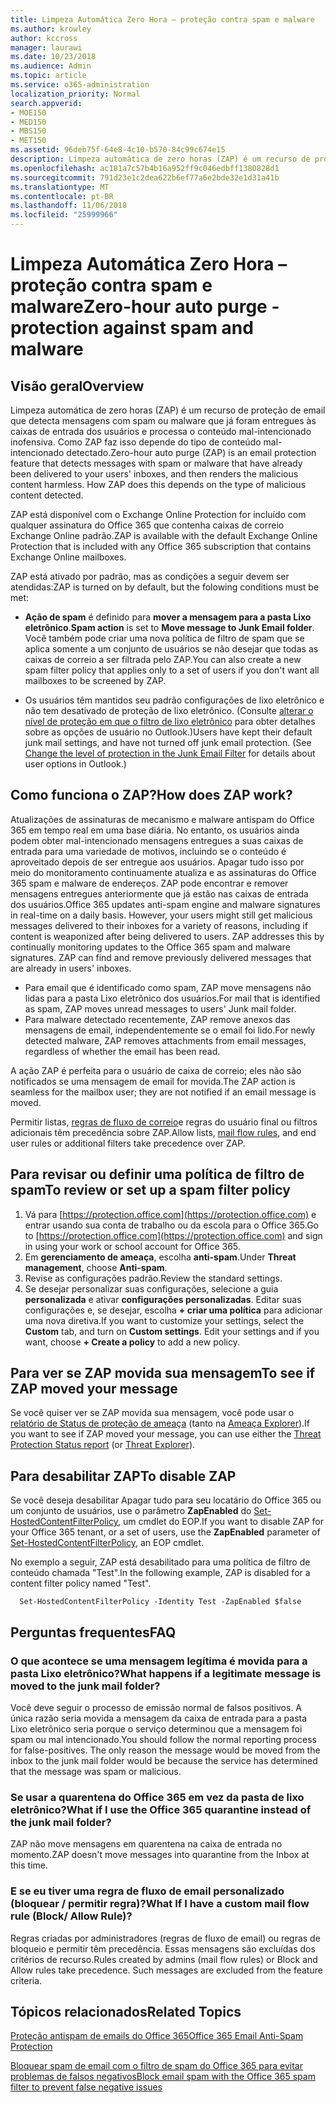 ```yaml
---
title: Limpeza Automática Zero Hora – proteção contra spam e malware
ms.author: krowley
author: kccross
manager: laurawi
ms.date: 10/23/2018
ms.audience: Admin
ms.topic: article
ms.service: o365-administration
localization_priority: Normal
search.appverid:
- MOE150
- MED150
- MBS150
- MET150
ms.assetid: 96deb75f-64e8-4c10-b570-84c99c674e15
description: Limpeza automática de zero horas (ZAP) é um recurso de proteção de email que detecta mensagens com spam ou malware que já foram entregues às caixas de entrada dos usuários e processa o conteúdo mal-intencionado inofensiva. Como ZAP faz isso depende do tipo de conteúdo mal-intencionado detectado.
ms.openlocfilehash: ac181a7c57b4b16a952ff9c046edbff1380828d1
ms.sourcegitcommit: 791d23e1c2dea622b6ef77a6e2bde32e1d31a41b
ms.translationtype: MT
ms.contentlocale: pt-BR
ms.lasthandoff: 11/06/2018
ms.locfileid: "25999966"
---
```

# <a name="zero-hour-auto-purge---protection-against-spam-and-malware"></a><span data-ttu-id="4d48e-104">Limpeza Automática Zero Hora – proteção contra spam e malware</span><span class="sxs-lookup"><span data-stu-id="4d48e-104">Zero-hour auto purge - protection against spam and malware</span></span>

## <a name="overview"></a><span data-ttu-id="4d48e-105">Visão geral</span><span class="sxs-lookup"><span data-stu-id="4d48e-105">Overview</span></span>

<span data-ttu-id="4d48e-p102">Limpeza automática de zero horas (ZAP) é um recurso de proteção de email que detecta mensagens com spam ou malware que já foram entregues às caixas de entrada dos usuários e processa o conteúdo mal-intencionado inofensiva. Como ZAP faz isso depende do tipo de conteúdo mal-intencionado detectado.</span><span class="sxs-lookup"><span data-stu-id="4d48e-p102">Zero-hour auto purge (ZAP) is an email protection feature that detects messages with spam or malware that have already been delivered to your users' inboxes, and then renders the malicious content harmless. How ZAP does this depends on the type of malicious content detected.</span></span>
  
<span data-ttu-id="4d48e-108">ZAP está disponível com o Exchange Online Protection for incluído com qualquer assinatura do Office 365 que contenha caixas de correio Exchange Online padrão.</span><span class="sxs-lookup"><span data-stu-id="4d48e-108">ZAP is available with the default Exchange Online Protection that is included with any Office 365 subscription that contains Exchange Online mailboxes.</span></span>

<span data-ttu-id="4d48e-109">ZAP está ativado por padrão, mas as condições a seguir devem ser atendidas:</span><span class="sxs-lookup"><span data-stu-id="4d48e-109">ZAP is turned on by default, but the folowing conditions must be met:</span></span>
  
- <span data-ttu-id="4d48e-110">**Ação de spam** é definido para **mover a mensagem para a pasta Lixo eletrônico**.</span><span class="sxs-lookup"><span data-stu-id="4d48e-110">**Spam action** is set to **Move message to Junk Email folder**.</span></span> <br/><span data-ttu-id="4d48e-111">Você também pode criar uma nova política de filtro de spam que se aplica somente a um conjunto de usuários se não desejar que todas as caixas de correio a ser filtrada pelo ZAP.</span><span class="sxs-lookup"><span data-stu-id="4d48e-111">You can also create a new spam filter policy that applies only to a set of users if you don't want all mailboxes to be screened by ZAP.</span></span>

- <span data-ttu-id="4d48e-p103">Os usuários têm mantidos seu padrão configurações de lixo eletrônico e não tem desativado de proteção de lixo eletrônico. (Consulte [alterar o nível de proteção em que o filtro de lixo eletrônico](https://support.office.com/article/change-the-level-of-protection-in-the-junk-email-filter-e89c12d8-9d61-4320-8c57-d982c8d52f6b) para obter detalhes sobre as opções de usuário no Outlook.)</span><span class="sxs-lookup"><span data-stu-id="4d48e-p103">Users have kept their default junk mail settings, and have not turned off junk email protection. (See [Change the level of protection in the Junk Email Filter](https://support.office.com/article/change-the-level-of-protection-in-the-junk-email-filter-e89c12d8-9d61-4320-8c57-d982c8d52f6b) for details about user options in Outlook.)</span></span> 
  
## <a name="how-does-zap-work"></a><span data-ttu-id="4d48e-114">Como funciona o ZAP?</span><span class="sxs-lookup"><span data-stu-id="4d48e-114">How does ZAP work?</span></span>

<span data-ttu-id="4d48e-p104">Atualizações de assinaturas de mecanismo e malware antispam do Office 365 em tempo real em uma base diária. No entanto, os usuários ainda podem obter mal-intencionado mensagens entregues a suas caixas de entrada para uma variedade de motivos, incluindo se o conteúdo é aproveitado depois de ser entregue aos usuários. Apagar tudo isso por meio do monitoramento continuamente atualiza e as assinaturas do Office 365 spam e malware de endereços. ZAP pode encontrar e remover mensagens entregues anteriormente que já estão nas caixas de entrada dos usuários.</span><span class="sxs-lookup"><span data-stu-id="4d48e-p104">Office 365 updates anti-spam engine and malware signatures in real-time on a daily basis. However, your users might still get malicious messages delivered to their inboxes for a variety of reasons, including if content is weaponized after being delivered to users. ZAP addresses this by continually monitoring updates to the Office 365 spam and malware signatures. ZAP can find and remove previously delivered messages that are already in users' inboxes.</span></span> 
- <span data-ttu-id="4d48e-119">Para email que é identificado como spam, ZAP move mensagens não lidas para a pasta Lixo eletrônico dos usuários.</span><span class="sxs-lookup"><span data-stu-id="4d48e-119">For mail that is identified as spam, ZAP moves unread messages to users' Junk mail folder.</span></span> 
- <span data-ttu-id="4d48e-120">Para malware detectado recentemente, ZAP remove anexos das mensagens de email, independentemente se o email foi lido.</span><span class="sxs-lookup"><span data-stu-id="4d48e-120">For newly detected malware, ZAP removes attachments from email messages, regardless of whether the email has been read.</span></span> 
  
<span data-ttu-id="4d48e-121">A ação ZAP é perfeita para o usuário de caixa de correio; eles não são notificados se uma mensagem de email for movida.</span><span class="sxs-lookup"><span data-stu-id="4d48e-121">The ZAP action is seamless for the mailbox user; they are not notified if an email message is moved.</span></span>
  
<span data-ttu-id="4d48e-122">Permitir listas, [regras de fluxo de correio](https://go.microsoft.com/fwlink/p/?LinkId=722755)e regras do usuário final ou filtros adicionais têm precedência sobre ZAP.</span><span class="sxs-lookup"><span data-stu-id="4d48e-122">Allow lists, [mail flow rules](https://go.microsoft.com/fwlink/p/?LinkId=722755), and end user rules or additional filters take precedence over ZAP.</span></span>
  
## <a name="to-review-or-set-up-a-spam-filter-policy"></a><span data-ttu-id="4d48e-123">Para revisar ou definir uma política de filtro de spam</span><span class="sxs-lookup"><span data-stu-id="4d48e-123">To review or set up a spam filter policy</span></span>
  
1. <span data-ttu-id="4d48e-124">Vá para [https://protection.office.com](https://protection.office.com) e entrar usando sua conta de trabalho ou da escola para o Office 365.</span><span class="sxs-lookup"><span data-stu-id="4d48e-124">Go to [https://protection.office.com](https://protection.office.com) and sign in using your work or school account for Office 365.</span></span>
2. <span data-ttu-id="4d48e-125">Em **gerenciamento de ameaça**, escolha **anti-spam**.</span><span class="sxs-lookup"><span data-stu-id="4d48e-125">Under **Threat management**, choose **Anti-spam**.</span></span>
3. <span data-ttu-id="4d48e-126">Revise as configurações padrão.</span><span class="sxs-lookup"><span data-stu-id="4d48e-126">Review the standard settings.</span></span> 
4. <span data-ttu-id="4d48e-p105">Se desejar personalizar suas configurações, selecione a guia **personalizada** e ativar **configurações personalizadas**. Editar suas configurações e, se desejar, escolha **+ criar uma política** para adicionar uma nova diretiva.</span><span class="sxs-lookup"><span data-stu-id="4d48e-p105">If you want to customize your settings, select the **Custom** tab, and turn on **Custom settings**. Edit your settings and if you want, choose **+ Create a policy** to add a new policy.</span></span> 
    
## <a name="to-see-if-zap-moved-your-message"></a><span data-ttu-id="4d48e-129">Para ver se ZAP movida sua mensagem</span><span class="sxs-lookup"><span data-stu-id="4d48e-129">To see if ZAP moved your message</span></span>

<span data-ttu-id="4d48e-130">Se você quiser ver se ZAP movida sua mensagem, você pode usar o [relatório de Status de proteção de ameaça](view-email-security-reports.md#threat-protection-status-report-new) (tanto na [Ameaça Explorer](use-explorer-in-security-and-compliance.md)).</span><span class="sxs-lookup"><span data-stu-id="4d48e-130">If you want to see if ZAP moved your message, you can use either the [Threat Protection Status report](view-email-security-reports.md#threat-protection-status-report-new) (or [Threat Explorer](use-explorer-in-security-and-compliance.md)).</span></span>
    
## <a name="to-disable-zap"></a><span data-ttu-id="4d48e-131">Para desabilitar ZAP</span><span class="sxs-lookup"><span data-stu-id="4d48e-131">To disable ZAP</span></span>
  
<span data-ttu-id="4d48e-132">Se você deseja desabilitar Apagar tudo para seu locatário do Office 365 ou um conjunto de usuários, use o parâmetro **ZapEnabled** do [Set-HostedContentFilterPolicy](https://go.microsoft.com/fwlink/p/?LinkId=722758), um cmdlet do EOP.</span><span class="sxs-lookup"><span data-stu-id="4d48e-132">If you want to disable ZAP for your Office 365 tenant, or a set of users, use the **ZapEnabled** parameter of [Set-HostedContentFilterPolicy](https://go.microsoft.com/fwlink/p/?LinkId=722758), an EOP cmdlet.</span></span>
    
<span data-ttu-id="4d48e-133">No exemplo a seguir, ZAP está desabilitado para uma política de filtro de conteúdo chamada "Test".</span><span class="sxs-lookup"><span data-stu-id="4d48e-133">In the following example, ZAP is disabled for a content filter policy named "Test".</span></span>
    
```
  Set-HostedContentFilterPolicy -Identity Test -ZapEnabled $false
```

## <a name="faq"></a><span data-ttu-id="4d48e-134">Perguntas frequentes</span><span class="sxs-lookup"><span data-stu-id="4d48e-134">FAQ</span></span>

### <a name="what-happens-if-a-legitimate-message-is-moved-to-the-junk-mail-folder"></a><span data-ttu-id="4d48e-135">O que acontece se uma mensagem legítima é movida para a pasta Lixo eletrônico?</span><span class="sxs-lookup"><span data-stu-id="4d48e-135">What happens if a legitimate message is moved to the junk mail folder?</span></span>
  
<span data-ttu-id="4d48e-p106">Você deve seguir o processo de emissão normal de falsos positivos. A única razão seria movida a mensagem da caixa de entrada para a pasta Lixo eletrônico seria porque o serviço determinou que a mensagem foi spam ou mal intencionado.</span><span class="sxs-lookup"><span data-stu-id="4d48e-p106">You should follow the normal reporting process for false-positives. The only reason the message would be moved from the inbox to the junk mail folder would be because the service has determined that the message was spam or malicious.</span></span>
  
### <a name="what-if-i-use-the-office-365-quarantine-instead-of-the-junk-mail-folder"></a><span data-ttu-id="4d48e-138">Se usar a quarentena do Office 365 em vez da pasta de lixo eletrônico?</span><span class="sxs-lookup"><span data-stu-id="4d48e-138">What if I use the Office 365 quarantine instead of the junk mail folder?</span></span>
  
<span data-ttu-id="4d48e-139">ZAP não move mensagens em quarentena na caixa de entrada no momento.</span><span class="sxs-lookup"><span data-stu-id="4d48e-139">ZAP doesn't move messages into quarantine from the Inbox at this time.</span></span>
  
### <a name="what-if-i-have-a-custom-mail-flow-rule-block-allow-rule"></a><span data-ttu-id="4d48e-140">E se eu tiver uma regra de fluxo de email personalizado (bloquear / permitir regra)?</span><span class="sxs-lookup"><span data-stu-id="4d48e-140">What If I have a custom mail flow rule (Block/ Allow Rule)?</span></span>
  
<span data-ttu-id="4d48e-p107">Regras criadas por administradores (regras de fluxo de email) ou regras de bloqueio e permitir têm precedência. Essas mensagens são excluídas dos critérios de recurso.</span><span class="sxs-lookup"><span data-stu-id="4d48e-p107">Rules created by admins (mail flow rules) or Block and Allow rules take precedence. Such messages are excluded from the feature criteria.</span></span>
  
## <a name="related-topics"></a><span data-ttu-id="4d48e-143">Tópicos relacionados</span><span class="sxs-lookup"><span data-stu-id="4d48e-143">Related Topics</span></span>

[<span data-ttu-id="4d48e-144">Proteção antispam de emails do Office 365</span><span class="sxs-lookup"><span data-stu-id="4d48e-144">Office 365 Email Anti-Spam Protection</span></span>](anti-spam-protection.md)
  
[<span data-ttu-id="4d48e-145">Bloquear spam de email com o filtro de spam do Office 365 para evitar problemas de falsos negativos</span><span class="sxs-lookup"><span data-stu-id="4d48e-145">Block email spam with the Office 365 spam filter to prevent false negative issues</span></span>](block-email-spam-to-prevent-false-negatives.md)
  

